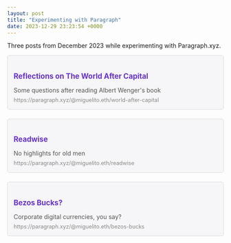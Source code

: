 ```yaml
---
layout: post
title: "Experimenting with Paragraph"
date: 2023-12-29 23:23:54 +0000
---
```


Three posts from December 2023 while experimenting with Paragraph.xyz.

<div class="paragraph-embed">
  <a href="https://paragraph.xyz/@miguelito.eth/world-after-capital">
    <div class="paragraph-content">
      <h2>Reflections on The World After Capital</h2>
      <p>Some questions after reading Albert Wenger's book</p>
    </div>
    <span class="paragraph-link">https://paragraph.xyz/@miguelito.eth/world-after-capital</span>
  </a>
</div>

<div class="paragraph-embed">
  <a href="https://paragraph.xyz/@miguelito.eth/readwise">
    <div class="paragraph-content">
      <h2>Readwise</h2>
      <p>No highlights for old men</p>
    </div>
    <span class="paragraph-link">https://paragraph.xyz/@miguelito.eth/readwise</span>
  </a>
</div>

<div class="paragraph-embed">
  <a href="https://paragraph.xyz/@miguelito.eth/bezos-bucks">
    <div class="paragraph-content">
      <h2>Bezos Bucks?</h2>
      <p>Corporate digital currencies, you say?</p>
    </div>
    <span class="paragraph-link">https://paragraph.xyz/@miguelito.eth/bezos-bucks</span>
  </a>
</div>

<style>
.paragraph-embed {
  margin-bottom: 1.5em;
  border: 1px solid #ddd;
  padding: 1em;
  border-radius: 5px;
  background-color: #f6f5f7;
}
.paragraph-embed a {
  text-decoration: none;
  color: inherit;
}
.paragraph-embed h2 {
  font-size: 1.2em;
  margin-bottom: 0.5em;
  color: #6633cc;
  font-weight: bold;
}
.paragraph-embed p {
  font-size: 1em;
  margin-bottom: 0.5em;
  color: #555;
}
.paragraph-link {
  font-size: 0.9em;
  color: #888;
}
</style>